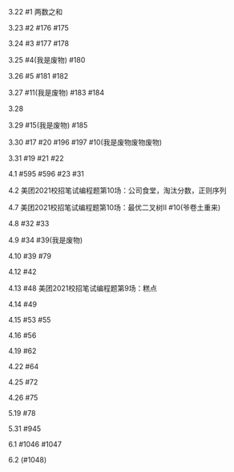 3.22 #1 两数之和

3.23 #2 #176 #175

3.24 #3 #177 #178

3.25 #4(我是废物) #180

3.26 #5 #181 #182

3.27 #11(我是废物) #183 #184

3.28

3.29 #15(我是废物) #185

3.30 #17 #20 #196 #197 #10(我是废物废物废物)

3.31 #19 #21 #22

4.1 #595 #596 #23 #31

4.2 美团2021校招笔试编程题第10场：公司食堂，淘汰分数，正则序列

4.7 美团2021校招笔试编程题第10场：最优二叉树II #10(爷卷土重来)

4.8 #32 #33

4.9 #34 #39(我是废物)

4.10 #39 #79

4.12 #42

4.13 #48 美团2021校招笔试编程题第9场：糕点

4.14 #49

4.15 #53 #55

4.16 #56

4.19 #62

4.22 #64

4.25 #72

4.26 #75

5.19 #78

5.31 #945

6.1 #1046 #1047

6.2 (#1048)